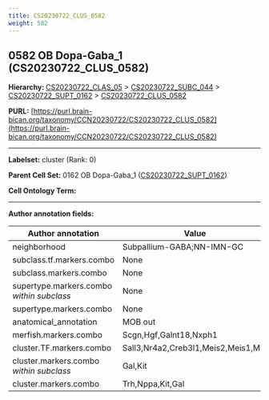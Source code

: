 ```yaml
---
title: CS20230722_CLUS_0582
weight: 582
---
```

## 0582 OB Dopa-Gaba_1 (CS20230722_CLUS_0582)
<b>Hierarchy: </b>
[CS20230722_CLAS_05](../CS20230722_CLAS_05) >
[CS20230722_SUBC_044](../CS20230722_SUBC_044) >
[CS20230722_SUPT_0162](../CS20230722_SUPT_0162) >
[CS20230722_CLUS_0582](../CS20230722_CLUS_0582)

**PURL:** [https://purl.brain-bican.org/taxonomy/CCN20230722/CS20230722_CLUS_0582](https://purl.brain-bican.org/taxonomy/CCN20230722/CS20230722_CLUS_0582)

---


**Labelset:** cluster (Rank: 0)

**Parent Cell Set:** 0162 OB Dopa-Gaba_1 ([CS20230722_SUPT_0162](../CS20230722_SUPT_0162))



**Cell Ontology Term:** 

[MARKER GENES.]: #


---

[TRANSFERRED ANNOTATIONS.]: #


[AUTHOR ANNOTATION FIELDS.]: #


**Author annotation fields:**

| Author annotation | Value |
|-------------------|-------|
|neighborhood|Subpallium-GABA;NN-IMN-GC|
|subclass.tf.markers.combo|None|
|subclass.markers.combo|None|
|supertype.markers.combo _within subclass_|None|
|supertype.markers.combo|None|
|anatomical_annotation|MOB out|
|merfish.markers.combo|Scgn,Hgf,Galnt18,Nxph1|
|cluster.TF.markers.combo|Sall3,Nr4a2,Creb3l1,Meis2,Meis1,Mitf|
|cluster.markers.combo _within subclass_|Gal,Kit|
|cluster.markers.combo|Trh,Nppa,Kit,Gal|

